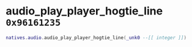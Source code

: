 # audio_play_player_hogtie_line `0x96161235`

```lua
natives.audio.audio_play_player_hogtie_line(_unk0 --[[ integer ]])
```